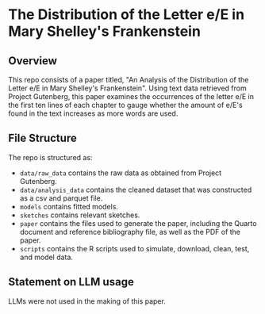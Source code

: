 # The Distribution of the Letter e/E in Mary Shelley's Frankenstein

## Overview

This repo consists of a paper titled, "An Analysis of the Distribution of the Letter e/E in Mary Shelley's Frankenstein". Using text data retrieved from Project Gutenberg, this paper examines the occurrences of the letter e/E in the first ten lines of each chapter to gauge whether the amount of e/E's found in the text increases as more words are used.

## File Structure

The repo is structured as:

-   `data/raw_data` contains the raw data as obtained from Project Gutenberg.
-   `data/analysis_data` contains the cleaned dataset that was constructed as a csv and parquet  file.
-   `models` contains fitted models. 
-   `sketches` contains relevant sketches.
-   `paper` contains the files used to generate the paper, including the Quarto document and reference bibliography file, as well as the PDF of the paper. 
-   `scripts` contains the R scripts used to simulate, download, clean, test, and model data.


## Statement on LLM usage

LLMs were not used in the making of this paper.
